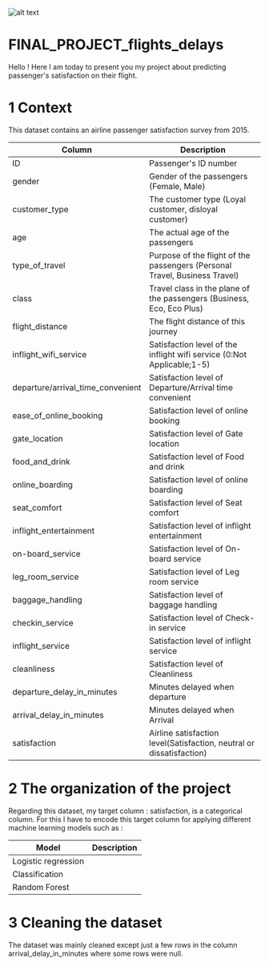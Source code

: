 ![alt text](http://https://images.app.goo.gl/QbQqZvbHUYHJLSY18/to/img.png)

# FINAL_PROJECT_flights_delays

Hello ! Here I am today to present you my project about predicting passenger's satisfaction on their flight.

# 1 Context 

This dataset contains an airline passenger satisfaction survey from 2015.

| Column | Description |
| --- | --- |
| ID | Passenger's ID number |
| gender | Gender of the passengers (Female, Male) |
| customer_type | The customer type (Loyal customer, disloyal customer) |
| age | The actual age of the passengers |
| type_of_travel | Purpose of the flight of the passengers (Personal Travel, Business Travel) |
| class | Travel class in the plane of the passengers (Business, Eco, Eco Plus) |
| flight_distance | The flight distance of this journey |
| inflight_wifi_service | Satisfaction level of the inflight wifi service (0:Not Applicable;1-5) |
| departure/arrival_time_convenient | Satisfaction level of Departure/Arrival time convenient |
| ease_of_online_booking | Satisfaction level of online booking |
| gate_location | Satisfaction level of Gate location |
| food_and_drink | Satisfaction level of Food and drink |
| online_boarding | Satisfaction level of online boarding |
| seat_comfort | Satisfaction level of Seat comfort |
| inflight_entertainment | Satisfaction level of inflight entertainment |
| on-board_service | Satisfaction level of On-board service |
| leg_room_service | Satisfaction level of Leg room service |
| baggage_handling | Satisfaction level of baggage handling |
| checkin_service | Satisfaction level of Check-in service |
| inflight_service | Satisfaction level of inflight service |
| cleanliness | Satisfaction level of Cleanliness |
| departure_delay_in_minutes | Minutes delayed when departure |
| arrival_delay_in_minutes | Minutes delayed when Arrival |
| satisfaction | Airline satisfaction level(Satisfaction, neutral or dissatisfaction) |


# 2 The organization of the project 

Regarding this dataset, my target column : satisfaction, is a categorical column. 
For this I have to encode this target column for applying different machine learning models such as :

| Model | Description |
| --- | --- |
| Logistic regression | |
| Classification | |
| Random Forest | |

# 3 Cleaning the dataset 
The dataset was mainly cleaned except just a few rows in the column arrival_delay_in_minutes where some rows were null.
